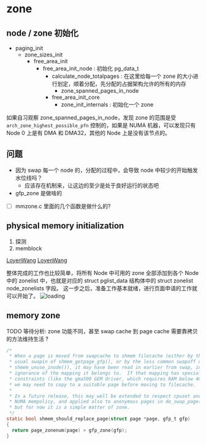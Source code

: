 # zone

## node / zone 初始化
- paging_init
  - zone_sizes_init
    - free_area_init
      - free_area_init_node : 初始化 pg_data_t
        - calculate_node_totalpages : 在这里给每一个 zone 的大小进行划定，顺着分配，先分配的占据架构允许的所有的内存
          - zone_spanned_pages_in_node
        - free_area_init_core
          - zone_init_internals : 初始化一个 zone

如果自习观察 zone_spanned_pages_in_node，发现 zone 的范围是受 `arch_zone_highest_possible_pfn` 控制的，如果是 NUMA 机器，可以发现只有 Node 0 上是有 DMA 和 DMA32，其他的 Node 上是没有该节点的。

## 问题
- 因为 swap 每一个 node 的，分配的过程中，会导致 node 中较少的开始触发水位线吗？
  - 应该存在机制来，让这边的至少是处于良好运行的状态吧
- gfp_zone 是做啥的

- [ ] mmzone.c 里面的几个函数是做什么的?

## physical memory initialization
1. 探测
2. memblock

[LoyenWang](https://www.cnblogs.com/LoyenWang/p/11568481.html)
[LoyenWang](https://www.cnblogs.com/LoyenWang/p/11523678.html)

整体完成的工作也比较简单，将所有 Node 中可用的 zone 全部添加到各个 Node 中的 zonelist 中，也就是对应的 struct pglist_data 结构体中的 struct zonelist node_zonelists 字段。 这一步之后，准备工作基本就绪，进行页面申请的工作就可以开始了。
![loading](https://img2018.cnblogs.com/blog/1771657/201910/1771657-20191006001313609-398829452.png)

## memory zone

TODO 等待分析: zone 功能不同，甚至 swap cache 到 page cache 需要靠拷贝的方法维持生活 ?
```c
/*
 * When a page is moved from swapcache to shmem filecache (either by the
 * usual swapin of shmem_getpage_gfp(), or by the less common swapoff of
 * shmem_unuse_inode()), it may have been read in earlier from swap, in
 * ignorance of the mapping it belongs to.  If that mapping has special
 * constraints (like the gma500 GEM driver, which requires RAM below 4GB),
 * we may need to copy to a suitable page before moving to filecache.
 *
 * In a future release, this may well be extended to respect cpuset and
 * NUMA mempolicy, and applied also to anonymous pages in do_swap_page();
 * but for now it is a simple matter of zone.
 */
static bool shmem_should_replace_page(struct page *page, gfp_t gfp)
{
  return page_zonenum(page) > gfp_zone(gfp);
}
```

